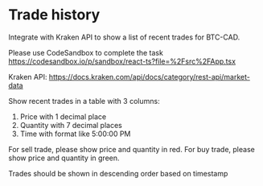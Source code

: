# Trade history

Integrate with Kraken API to show a list of recent trades for BTC-CAD.

Please use CodeSandbox to complete the task
https://codesandbox.io/p/sandbox/react-ts?file=%2Fsrc%2FApp.tsx

Kraken API:
https://docs.kraken.com/api/docs/category/rest-api/market-data

Show recent trades in a table with 3 columns:
1. Price with 1 decimal place
2. Quantity with 7 decimal places
3. Time with format like 5:00:00 PM

For sell trade, please show price and quantity in red.
For buy trade, please show price and quantity in green. 

Trades should be shown in descending order based on timestamp
